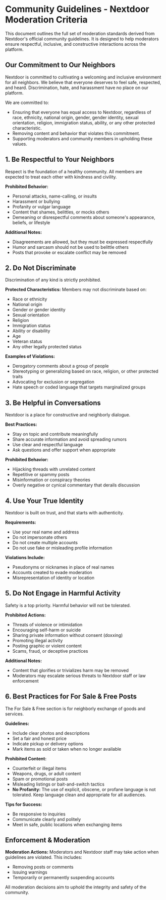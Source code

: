 # Community Guidelines - Nextdoor Moderation Criteria

This document outlines the full set of moderation standards derived from Nextdoor's official community guidelines. It is designed to help moderators ensure respectful, inclusive, and constructive interactions across the platform.

## Our Commitment to Our Neighbors
Nextdoor is committed to cultivating a welcoming and inclusive environment for all neighbors. We believe that everyone deserves to feel safe, respected, and heard. Discrimination, hate, and harassment have no place on our platform.

We are committed to:
- Ensuring that everyone has equal access to Nextdoor, regardless of race, ethnicity, national origin, gender, gender identity, sexual orientation, religion, immigration status, ability, or any other protected characteristic.
- Removing content and behavior that violates this commitment.
- Supporting moderators and community members in upholding these values.

## 1. Be Respectful to Your Neighbors
Respect is the foundation of a healthy community. All members are expected to treat each other with kindness and civility.

**Prohibited Behavior:**
- Personal attacks, name-calling, or insults
- Harassment or bullying
- Profanity or vulgar language
- Content that shames, belittles, or mocks others
- Demeaning or disrespectful comments about someone's appearance, beliefs, or lifestyle

**Additional Notes:**
- Disagreements are allowed, but they must be expressed respectfully
- Humor and sarcasm should not be used to belittle others
- Posts that provoke or escalate conflict may be removed

## 2. Do Not Discriminate
Discrimination of any kind is strictly prohibited.

**Protected Characteristics:**
Members may not discriminate based on:
- Race or ethnicity
- National origin
- Gender or gender identity
- Sexual orientation
- Religion
- Immigration status
- Ability or disability
- Age
- Veteran status
- Any other legally protected status

**Examples of Violations:**
- Derogatory comments about a group of people
- Stereotyping or generalizing based on race, religion, or other protected traits
- Advocating for exclusion or segregation
- Hate speech or coded language that targets marginalized groups

## 3. Be Helpful in Conversations
Nextdoor is a place for constructive and neighborly dialogue.

**Best Practices:**
- Stay on topic and contribute meaningfully
- Share accurate information and avoid spreading rumors
- Use clear and respectful language
- Ask questions and offer support when appropriate

**Prohibited Behavior:**
- Hijacking threads with unrelated content
- Repetitive or spammy posts
- Misinformation or conspiracy theories
- Overly negative or cynical commentary that derails discussion

## 4. Use Your True Identity
Nextdoor is built on trust, and that starts with authenticity.

**Requirements:**
- Use your real name and address
- Do not impersonate others
- Do not create multiple accounts
- Do not use fake or misleading profile information

**Violations Include:**
- Pseudonyms or nicknames in place of real names
- Accounts created to evade moderation
- Misrepresentation of identity or location

## 5. Do Not Engage in Harmful Activity
Safety is a top priority. Harmful behavior will not be tolerated.

**Prohibited Actions:**
- Threats of violence or intimidation
- Encouraging self-harm or suicide
- Sharing private information without consent (doxxing)
- Promoting illegal activity
- Posting graphic or violent content
- Scams, fraud, or deceptive practices

**Additional Notes:**
- Content that glorifies or trivializes harm may be removed
- Moderators may escalate serious threats to Nextdoor staff or law enforcement

## 6. Best Practices for For Sale & Free Posts
The For Sale & Free section is for neighborly exchange of goods and services.

**Guidelines:**
- Include clear photos and descriptions
- Set a fair and honest price
- Indicate pickup or delivery options
- Mark items as sold or taken when no longer available

**Prohibited Content:**
- Counterfeit or illegal items
- Weapons, drugs, or adult content
- Spam or promotional posts
- Misleading listings or bait-and-switch tactics
- **No Profanity:** The use of explicit, obscene, or profane language is not tolerated. Keep language clean and appropriate for all audiences.

**Tips for Success:**
- Be responsive to inquiries
- Communicate clearly and politely
- Meet in safe, public locations when exchanging items

## Enforcement & Moderation

**Moderation Actions:**
Moderators and Nextdoor staff may take action when guidelines are violated. This includes:
- Removing posts or comments
- Issuing warnings
- Temporarily or permanently suspending accounts

All moderation decisions aim to uphold the integrity and safety of the community.


